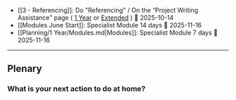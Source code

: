 <!-- QueryToSerialize: LIST regexreplace(regexreplace(regexreplace(Tasks.text,"#[\w-]+" ,""), "(?:\p{Emoji_Presentation}|[\u2600-\u27BF])\s*[\w,]*", ""), "(?:\p{Emoji_Presentation}|[\u2600-\u27BF])\s*\d{4}-\d{2}-\d{2}[0-9:\/]*", "") FROM "/" WHERE file.tasks FLATTEN file.tasks AS Tasks WHERE Tasks.due  WHERE !Task.completed  SORT Tasks.due LIMIT 3 -->
<!-- SerializedQuery: LIST regexreplace(regexreplace(regexreplace(Tasks.text,"#[\w-]+" ,""), "(?:\p{Emoji_Presentation}|[\u2600-\u27BF])\s*[\w,]*", ""), "(?:\p{Emoji_Presentation}|[\u2600-\u27BF])\s*\d{4}-\d{2}-\d{2}[0-9:\/]*", "") FROM "/" WHERE file.tasks FLATTEN file.tasks AS Tasks WHERE Tasks.due  WHERE !Task.completed  SORT Tasks.due LIMIT 3 -->
- [[3 - Referencing]]: Do "Referencing" / On the “Project Writing Assistance" page ( [1 Year](https://study.cyberepq.org.uk/mod/scorm/view.php?id=41555)  or [Extended](https://study.cyberepq.org.uk/mod/scorm/view.php?id=42103) ) 📅 2025-10-14
- [[Modules June Start]]: Specialist Module  14 days 📅 2025-11-16
- [[Planning/1 Year/Modules.md|Modules]]: Specialist Module 7 days  📅 2025-11-16
<!-- SerializedQuery END -->

<!--
```dataview
TABLE WITHOUT ID regexreplace(regexreplace(regexreplace(Tasks.text,"#[\w-]+" ,""), "(?:\p{Emoji_Presentation}|[\u2600-\u27BF])\s*[\w,]*", ""), "(?:\p{Emoji_Presentation}|[\u2600-\u27BF])\s*\d{4}-\d{2}-\d{2}[0-9:\/]*", "") AS Task, Tasks.due AS "Due Date" FROM "Planning" WHERE file.tasks FLATTEN file.tasks AS Tasks WHERE Tasks.due  WHERE !Task.completed SORT Tasks.due LIMIT 5
```
-->

---

## Plenary

### What is your next action to do at home?